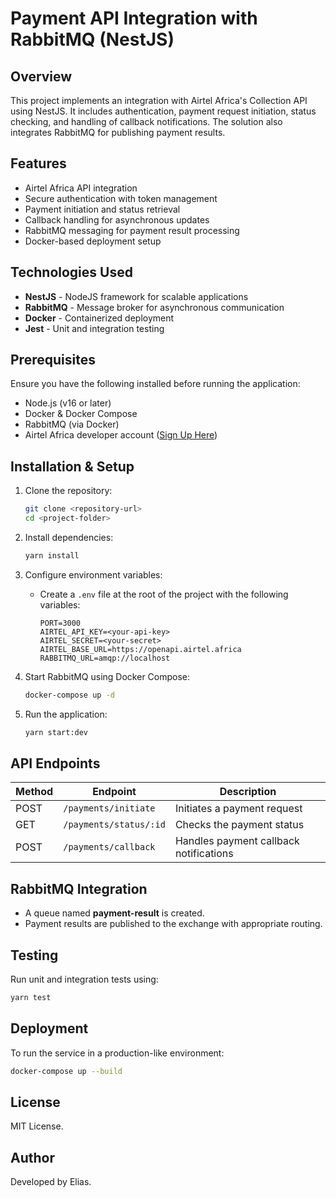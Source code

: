 # Payment API Integration with RabbitMQ (NestJS)

## Overview

This project implements an integration with Airtel Africa's Collection API using NestJS. It includes authentication, payment request initiation, status checking, and handling of callback notifications. The solution also integrates RabbitMQ for publishing payment results.

## Features

- Airtel Africa API integration
- Secure authentication with token management
- Payment initiation and status retrieval
- Callback handling for asynchronous updates
- RabbitMQ messaging for payment result processing
- Docker-based deployment setup

## Technologies Used

- **NestJS** - NodeJS framework for scalable applications
- **RabbitMQ** - Message broker for asynchronous communication
- **Docker** - Containerized deployment
- **Jest** - Unit and integration testing

## Prerequisites

Ensure you have the following installed before running the application:

- Node.js (v16 or later)
- Docker & Docker Compose
- RabbitMQ (via Docker)
- Airtel Africa developer account ([Sign Up Here](https://developers.airtel.africa/user/signup))

## Installation & Setup

1. Clone the repository:
   ```sh
   git clone <repository-url>
   cd <project-folder>
   ```
2. Install dependencies:
   ```sh
   yarn install
   ```
3. Configure environment variables:

   - Create a `.env` file at the root of the project with the following variables:
     ```env
     PORT=3000
     AIRTEL_API_KEY=<your-api-key>
     AIRTEL_SECRET=<your-secret>
     AIRTEL_BASE_URL=https://openapi.airtel.africa
     RABBITMQ_URL=amqp://localhost
     ```

4. Start RabbitMQ using Docker Compose:
   ```sh
   docker-compose up -d
   ```
5. Run the application:
   ```sh
   yarn start:dev
   ```

## API Endpoints

| Method | Endpoint               | Description                            |
| ------ | ---------------------- | -------------------------------------- |
| POST   | `/payments/initiate`   | Initiates a payment request            |
| GET    | `/payments/status/:id` | Checks the payment status              |
| POST   | `/payments/callback`   | Handles payment callback notifications |

## RabbitMQ Integration

- A queue named **payment-result** is created.
- Payment results are published to the exchange with appropriate routing.

## Testing

Run unit and integration tests using:

```sh
yarn test
```

## Deployment

To run the service in a production-like environment:

```sh
docker-compose up --build
```

## License

MIT License.

## Author

Developed by Elias.
